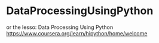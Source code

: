# DataProcessingUsingPython
or the lesso: Data Processing Using Python     https://www.coursera.org/learn/hipython/home/welcome
